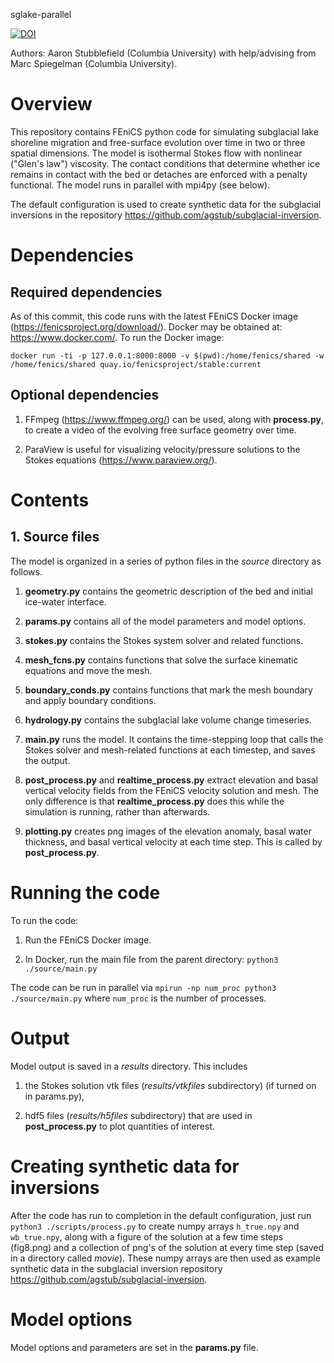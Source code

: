sglake-parallel

[![DOI](https://zenodo.org/badge/428685309.svg)](https://zenodo.org/badge/latestdoi/428685309)

Authors: Aaron Stubblefield (Columbia University) with help/advising from Marc Spiegelman (Columbia University).

# Overview
This repository contains FEniCS python code for simulating subglacial lake shoreline
migration and free-surface evolution over time in two or three spatial dimensions. The model is
isothermal Stokes flow with nonlinear ("Glen's law") viscosity. The contact
conditions that determine whether ice remains in contact with the bed or
detaches are enforced with a penalty functional. The model runs in parallel with mpi4py (see below).

The default configuration is used to create synthetic data for the subglacial inversions in
the repository https://github.com/agstub/subglacial-inversion.

# Dependencies
## Required dependencies
As of this commit, this code runs with the latest FEniCS Docker image (https://fenicsproject.org/download/).
Docker may be obtained at: https://www.docker.com/. To run the Docker image:

`docker run -ti -p 127.0.0.1:8000:8000 -v $(pwd):/home/fenics/shared -w /home/fenics/shared quay.io/fenicsproject/stable:current`


## Optional dependencies

1. FFmpeg (https://www.ffmpeg.org/) can be used, along with **process.py**,
to create a video of the evolving free surface geometry over time. 

2. ParaView is useful for visualizing velocity/pressure solutions to the Stokes equations (https://www.paraview.org/).

# Contents

## 1. Source files
The model is organized in a series of python files in the *source* directory as follows.

1. **geometry.py** contains the geometric description of the bed and initial ice-water interface.

2. **params.py** contains all of the model parameters and model options.

3. **stokes.py** contains the Stokes system solver and related functions.

4. **mesh_fcns.py** contains functions that solve the surface kinematic equations and move the mesh.

5. **boundary_conds.py** contains functions that mark the mesh boundary and apply boundary conditions.

6. **hydrology.py** contains the subglacial lake volume change
timeseries.

7. **main.py** runs the model. It contains the time-stepping loop that
calls the Stokes solver and mesh-related functions at each timestep, and saves the output.

8. **post_process.py** and **realtime_process.py** extract elevation and basal vertical velocity fields
from the FEniCS velocity solution and mesh. The only difference is that **realtime_process.py**
does this while the simulation is running, rather than afterwards.

9. **plotting.py** creates png images of the elevation anomaly, basal water thickness,
and basal vertical velocity at each time step. This is called by
**post_process.py**.



# Running the code
To run the code:

1. Run the FEniCS Docker image.

2. In Docker, run the main file from the parent directory: `python3 ./source/main.py`

The code can be run in parallel
via `mpirun -np num_proc python3 ./source/main.py` where `num_proc` is the
number of processes.

# Output

Model output is saved in a *results* directory. This includes

1. the Stokes solution vtk files (*results/vtkfiles* subdirectory) (if turned on in params.py),

2. hdf5 files (*results/h5files* subdirectory) that are used in **post_process.py** to
plot quantities of interest.

# Creating synthetic data for inversions
After the code has run to completion in the default configuration,
just run `python3 ./scripts/process.py` to create numpy arrays
`h_true.npy` and `wb_true.npy`, along with a figure of the solution at
a few time steps (fig8.png) and a collection of png's of the solution
at every time step (saved in a directory called *movie*).
These numpy arrays are then used as example synthetic data in the subglacial inversion repository
https://github.com/agstub/subglacial-inversion.

# Model options
Model options and parameters are set in the **params.py** file.

